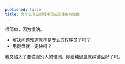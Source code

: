 ```yaml
---
published: false
title: 为什么专业的程序员应该使用纯键盘
---
```


很简单，因为慢呐。

* 解决问题难道就不是专业的程序员了吗？
* 用键盘就一定快吗？

我又陷入了要说服别人的怪圈。你爱纯键盘就纯键盘好了吗。
